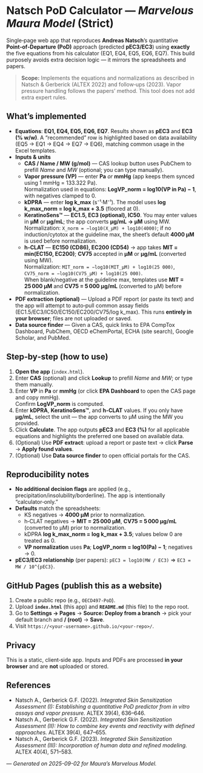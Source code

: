 # Natsch PoD Calculator — *Marvelous Maura Model* (Strict)

Single‑page web app that reproduces **Andreas Natsch**’s quantitative **Point‑of‑Departure (PoD)** approach (predicted **pEC3/EC3**) using **exactly** the five equations from his calculator (EQ1, EQ4, EQ5, EQ6, EQ7). This build purposely avoids extra decision logic — it mirrors the spreadsheets and papers.

> **Scope:** Implements the equations and normalizations as described in Natsch & Gerberick (ALTEX 2022) and follow‑ups (2023). Vapor pressure handling follows the papers’ method. This tool does not add extra expert rules.

## What’s implemented

- **Equations**: **EQ1, EQ4, EQ5, EQ6, EQ7**. Results shown as **pEC3** and **EC3 (% w/w)**. A “recommended” row is highlighted based on data availability (EQ5 → EQ1 → EQ4 → EQ7 → EQ6), matching common usage in the Excel templates.
- **Inputs & units**
  - **CAS / Name / MW (g/mol)** — CAS lookup button uses PubChem to prefill *Name* and *MW* (optional; you can type manually).
  - **Vapor pressure (VP)** — enter **Pa** *or* **mmHg** (app keeps them synced using 1 mmHg = 133.322 Pa).  
    Normalization used in equations: **LogVP_norm = log10(VP in Pa) − 1**, with negatives clamped to 0.
  - **kDPRA** — enter **log k_max** (s⁻¹·M⁻¹). The model uses **log k_max_norm = log k_max + 3.5** (floored at 0).
  - **KeratinoSens™** — **EC1.5, EC3 (optional), IC50**. You may enter values in **µM** or **µg/mL**; the app converts **µg/mL → µM** using MW.  
    Normalization: `X_norm = −log10(X_µM) + log10(4000)`; if no induction/cytotox at the guideline max, the sheet’s default **4000 µM** is used before normalization.
  - **h‑CLAT** — **EC150 (CD86), EC200 (CD54)** → app takes **MIT = min(EC150, EC200)**; **CV75** accepted in **µM** or **µg/mL** (converted using MW).  
    Normalization: `MIT_norm = −log10(MIT_µM) + log10(25 000)`, `CV75_norm = −log10(CV75_µM) + log10(25 000)`.  
    When blank/negative at the guideline max, templates use **MIT = 25 000 µM** and **CV75 = 5 000 µg/mL** (converted to µM) before normalization.
- **PDF extraction (optional)** — Upload a PDF report (or paste its text) and the app will attempt to auto‑pull common assay fields (EC1.5/EC3/IC50/EC150/EC200/CV75/log k_max). This runs **entirely in your browser**; files are not uploaded or saved.
- **Data source finder** — Given a CAS, quick links to EPA CompTox Dashboard, PubChem, OECD eChemPortal, ECHA (site search), Google Scholar, and PubMed.

## Step‑by‑step (how to use)

1. **Open the app** (`index.html`).  
2. Enter **CAS** (optional) and click **Lookup** to prefill *Name* and *MW*; or type them manually.
3. Enter **VP** in **Pa** or **mmHg** (or click **EPA Dashboard** to open the CAS page and copy mmHg).  
   Confirm **LogVP_norm** is computed.
4. Enter **kDPRA**, **KeratinoSens™**, and **h‑CLAT** values. If you only have **µg/mL**, select the unit — the app converts to µM using the MW you provided.
5. Click **Calculate**. The app outputs **pEC3** and **EC3 (%)** for all applicable equations and highlights the preferred one based on available data.
6. (Optional) Use **PDF extract**: upload a report or paste text → click **Parse** → **Apply found values**.
7. (Optional) Use **Data source finder** to open official portals for the CAS.

## Reproducibility notes

- **No additional decision flags** are applied (e.g., precipitation/insolubility/borderline). The app is intentionally “calculator‑only.”
- **Defaults** match the spreadsheets:  
  - KS negatives → **4000 µM** prior to normalization.  
  - h‑CLAT negatives → **MIT = 25 000 µM**, **CV75 = 5 000 µg/mL** (converted to µM) prior to normalization.  
  - kDPRA **log k_max_norm = log k_max + 3.5**; values below 0 are treated as 0.  
  - **VP normalization** uses **Pa**; **LogVP_norm = log10(Pa) − 1**; negatives → 0.
- **pEC3/EC3 relationship** (per papers): `pEC3 = log10(MW / EC3)` ⇒ `EC3 = MW / 10^{pEC3}`.

## GitHub Pages (publish this as a website)

1. Create a public repo (e.g., `OECD497-PoD`).
2. Upload **`index.html`** (this app) and **`README.md`** (this file) to the repo root.
3. Go to **Settings → Pages** → **Source: Deploy from a branch** → pick your default branch and **/ (root)** → **Save**.
4. Visit `https://<your-username>.github.io/<your-repo>/`.

## Privacy

This is a static, client‑side app. Inputs and PDFs are processed **in your browser** and are **not** uploaded or stored.

## References

- Natsch A., Gerberick G.F. (2022). *Integrated Skin Sensitization Assessment (I): Establishing a quantitative PoD predictor from in vitro assays and vapor pressure.* ALTEX 39(4), 636–646.  
- Natsch A., Gerberick G.F. (2022). *Integrated Skin Sensitization Assessment (II): How to combine key events and reactivity with defined approaches.* ALTEX 39(4), 647–655.  
- Natsch A., Gerberick G.F. (2023). *Integrated Skin Sensitization Assessment (III): Incorporation of human data and refined modeling.* ALTEX 40(4), 571–583.  

— *Generated on 2025-09-02 for Maura’s Marvelous Model.*

